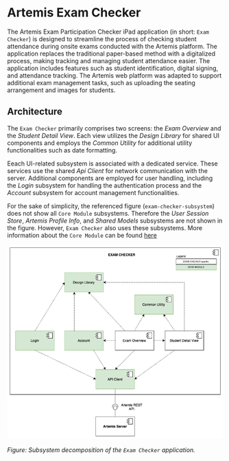 # Artemis Exam Checker

The Artemis Exam Participation Checker iPad application (in short: `Exam Checker`) is designed to streamline the process of checking student attendance during onsite exams conducted with the Artemis platform.
The application replaces the traditional paper-based method with a digitalized process, making tracking and managing student attendance easier.
The application includes features such as student identification, digital signing, and attendance tracking.
The Artemis web platform was adapted to support additional exam management tasks, such as uploading the seating arrangement and images for students.

## Architecture

The `Exam Checker` primarily comprises two screens: the *Exam Overview* and the *Student Detail View*. Each view utilizes the *Design Library* for shared UI components and employs the *Common Utility* for additional utility functionalities such as date formatting.

Eeach UI-related subsystem is associated with a dedicated service. These services use the shared *Api Client* for network communication with the server. Additional components are employed for user handling, including the *Login* subsystem for handling the authentication process and the *Account* subsystem for account management functionalities.

For the sake of simplicity, the referenced figure (`exam-checker-subsystem`) does not show all `Core Module` subsystems. Therefore the *User Session Store*, *Artemis Profile Info*, and *Shared Models* subsystems are not shown in the figure. However, `Exam Checker` also uses these subsystems. More information about the `Core Module` can be found [here](https://github.com/ls1intum/artemis-ios-core-modules/blob/main/README.md)

![Subsystem decomposition of the Exam Checker application](docu/EXAM-CHECKER-subsystem.png)

*Figure: Subsystem decomposition of the `Exam Checker` application.*